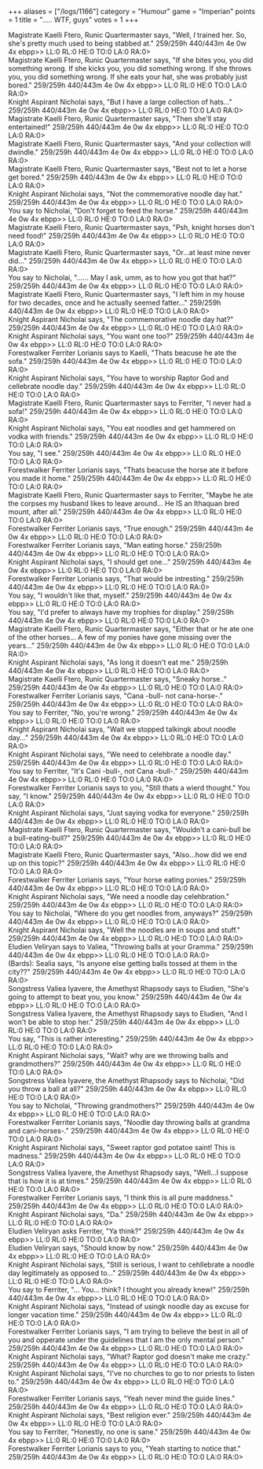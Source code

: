 +++
aliases = ["/logs/1166"]
category = "Humour"
game = "Imperian"
points = 1
title = "..... WTF, guys"
votes = 1
+++

Magistrate Kaelli Ftero, Runic Quartermaster says, "Well, _I_ trained her. So, 
she's pretty much used to being stabbed at."
259/259h 440/443m 4e 0w 4x ebpp>> LL:0 RL:0 HE:0 TO:0 LA:0 RA:0>  
Magistrate Kaelli Ftero, Runic Quartermaster says, "If she bites you, you did 
something wrong. If she kicks you, you did something wrong. If she throws you, 
you did something wrong. If she eats your hat, she was probably just bored."
259/259h 440/443m 4e 0w 4x ebpp>> LL:0 RL:0 HE:0 TO:0 LA:0 RA:0>  
Knight Aspirant Nicholai says, "But I have a large collection of hats..."
259/259h 440/443m 4e 0w 4x ebpp>> LL:0 RL:0 HE:0 TO:0 LA:0 RA:0>  
Magistrate Kaelli Ftero, Runic Quartermaster says, "Then she'll stay 
entertained!"
259/259h 440/443m 4e 0w 4x ebpp>> LL:0 RL:0 HE:0 TO:0 LA:0 RA:0>  
Magistrate Kaelli Ftero, Runic Quartermaster says, "And your collection will 
dwindle."
259/259h 440/443m 4e 0w 4x ebpp>> LL:0 RL:0 HE:0 TO:0 LA:0 RA:0>  
Magistrate Kaelli Ftero, Runic Quartermaster says, "Best not to let a horse get
bored."
259/259h 440/443m 4e 0w 4x ebpp>> LL:0 RL:0 HE:0 TO:0 LA:0 RA:0>  
Knight Aspirant Nicholai says, "Not the commemorative noodle day hat."
259/259h 440/443m 4e 0w 4x ebpp>> LL:0 RL:0 HE:0 TO:0 LA:0 RA:0>  
You say to Nicholai, "Don't forget to feed the horse."
259/259h 440/443m 4e 0w 4x ebpp>> LL:0 RL:0 HE:0 TO:0 LA:0 RA:0>  
Magistrate Kaelli Ftero, Runic Quartermaster says, "Psh, knight horses don't 
need food!"
259/259h 440/443m 4e 0w 4x ebpp>> LL:0 RL:0 HE:0 TO:0 LA:0 RA:0>  
Magistrate Kaelli Ftero, Runic Quartermaster says, "Or...at least mine never 
did..."
259/259h 440/443m 4e 0w 4x ebpp>> LL:0 RL:0 HE:0 TO:0 LA:0 RA:0>  
You say to Nicholai, "...... May I ask, umm, as to how you got that hat?"
259/259h 440/443m 4e 0w 4x ebpp>> LL:0 RL:0 HE:0 TO:0 LA:0 RA:0>  
Magistrate Kaelli Ftero, Runic Quartermaster says, "I left him in my house for 
two decades, once and he actually seemed fatter..."
259/259h 440/443m 4e 0w 4x ebpp>> LL:0 RL:0 HE:0 TO:0 LA:0 RA:0>  
Knight Aspirant Nicholai says, "The commemorative noodle day hat?"
259/259h 440/443m 4e 0w 4x ebpp>> LL:0 RL:0 HE:0 TO:0 LA:0 RA:0>  
Knight Aspirant Nicholai says, "You want one too?"
259/259h 440/443m 4e 0w 4x ebpp>> LL:0 RL:0 HE:0 TO:0 LA:0 RA:0>  
Forestwalker Ferriter Lorianis says to Kaelli, "Thats beacuse he ate the sofa."
259/259h 440/443m 4e 0w 4x ebpp>> LL:0 RL:0 HE:0 TO:0 LA:0 RA:0>  
Knight Aspirant Nicholai says, "You have to worship Raptor God and cellebrate 
noodle day."
259/259h 440/443m 4e 0w 4x ebpp>> LL:0 RL:0 HE:0 TO:0 LA:0 RA:0>  
Magistrate Kaelli Ftero, Runic Quartermaster says to Ferriter, "I never had a 
sofa!"
259/259h 440/443m 4e 0w 4x ebpp>> LL:0 RL:0 HE:0 TO:0 LA:0 RA:0>  
Knight Aspirant Nicholai says, "You eat noodles and get hammered on vodka with 
friends."
259/259h 440/443m 4e 0w 4x ebpp>> LL:0 RL:0 HE:0 TO:0 LA:0 RA:0>  
You say, "I see."
259/259h 440/443m 4e 0w 4x ebpp>> LL:0 RL:0 HE:0 TO:0 LA:0 RA:0>  
Forestwalker Ferriter Lorianis says, "Thats beacuse the horse ate it before you
made it home."
259/259h 440/443m 4e 0w 4x ebpp>> LL:0 RL:0 HE:0 TO:0 LA:0 RA:0>  
Magistrate Kaelli Ftero, Runic Quartermaster says to Ferriter, "Maybe he ate 
the corpses my husband likes to leave around... He IS an Ithaquan bred mount, 
after all."
259/259h 440/443m 4e 0w 4x ebpp>> LL:0 RL:0 HE:0 TO:0 LA:0 RA:0>  
Forestwalker Ferriter Lorianis says, "True enough."
259/259h 440/443m 4e 0w 4x ebpp>> LL:0 RL:0 HE:0 TO:0 LA:0 RA:0>  
Forestwalker Ferriter Lorianis says, "Man eating horse."
259/259h 440/443m 4e 0w 4x ebpp>> LL:0 RL:0 HE:0 TO:0 LA:0 RA:0>  
Knight Aspirant Nicholai says, "I should get one..."
259/259h 440/443m 4e 0w 4x ebpp>> LL:0 RL:0 HE:0 TO:0 LA:0 RA:0>  
Forestwalker Ferriter Lorianis says, "That would be intresting."
259/259h 440/443m 4e 0w 4x ebpp>> LL:0 RL:0 HE:0 TO:0 LA:0 RA:0>  
You say, "I wouldn't like that, myself."
259/259h 440/443m 4e 0w 4x ebpp>> LL:0 RL:0 HE:0 TO:0 LA:0 RA:0>  
You say, "I'd prefer to always have my trophies for display."
259/259h 440/443m 4e 0w 4x ebpp>> LL:0 RL:0 HE:0 TO:0 LA:0 RA:0>  
Magistrate Kaelli Ftero, Runic Quartermaster says, "Either that or he ate one 
of the other horses... A few of my ponies have gone missing over the years..."
259/259h 440/443m 4e 0w 4x ebpp>> LL:0 RL:0 HE:0 TO:0 LA:0 RA:0>  
Knight Aspirant Nicholai says, "As long it doesn't eat me."
259/259h 440/443m 4e 0w 4x ebpp>> LL:0 RL:0 HE:0 TO:0 LA:0 RA:0>  
Magistrate Kaelli Ftero, Runic Quartermaster says, "Sneaky horse.."
259/259h 440/443m 4e 0w 4x ebpp>> LL:0 RL:0 HE:0 TO:0 LA:0 RA:0>  
Forestwalker Ferriter Lorianis says, "Cana -bull- not cana-horse-."
259/259h 440/443m 4e 0w 4x ebpp>> LL:0 RL:0 HE:0 TO:0 LA:0 RA:0>  
You say to Ferriter, "No, you're wrong."
259/259h 440/443m 4e 0w 4x ebpp>> LL:0 RL:0 HE:0 TO:0 LA:0 RA:0>  
Knight Aspirant Nicholai says, "Wait we stopped talkingk about noodle day..."
259/259h 440/443m 4e 0w 4x ebpp>> LL:0 RL:0 HE:0 TO:0 LA:0 RA:0>  
Knight Aspirant Nicholai says, "We need to celehbrate a noodle day."
259/259h 440/443m 4e 0w 4x ebpp>> LL:0 RL:0 HE:0 TO:0 LA:0 RA:0>  
You say to Ferriter, "It's Cani -bull-, not Cana -bull-."
259/259h 440/443m 4e 0w 4x ebpp>> LL:0 RL:0 HE:0 TO:0 LA:0 RA:0>  
Forestwalker Ferriter Lorianis says to you, "Still thats a wierd thought."
You say, "I know."
259/259h 440/443m 4e 0w 4x ebpp>> LL:0 RL:0 HE:0 TO:0 LA:0 RA:0>  
Knight Aspirant Nicholai says, "Just saying vodka for everyone."
259/259h 440/443m 4e 0w 4x ebpp>> LL:0 RL:0 HE:0 TO:0 LA:0 RA:0>  
Magistrate Kaelli Ftero, Runic Quartermaster says, "Wouldn't a cani-bull be a 
bull-eating-bull?"
259/259h 440/443m 4e 0w 4x ebpp>> LL:0 RL:0 HE:0 TO:0 LA:0 RA:0>  
Magistrate Kaelli Ftero, Runic Quartermaster says, "Also...how did we end up on
this topic?"
259/259h 440/443m 4e 0w 4x ebpp>> LL:0 RL:0 HE:0 TO:0 LA:0 RA:0>  
Forestwalker Ferriter Lorianis says, "Your horse eating ponies."
259/259h 440/443m 4e 0w 4x ebpp>> LL:0 RL:0 HE:0 TO:0 LA:0 RA:0>  
Knight Aspirant Nicholai says, "We need a noodle day celehbration."
259/259h 440/443m 4e 0w 4x ebpp>> LL:0 RL:0 HE:0 TO:0 LA:0 RA:0>  
You say to Nicholai, "Where do you get noodles from, anyways?"
259/259h 440/443m 4e 0w 4x ebpp>> LL:0 RL:0 HE:0 TO:0 LA:0 RA:0>  
Knight Aspirant Nicholai says, "Well the noodles are in soups and stuff."
259/259h 440/443m 4e 0w 4x ebpp>> LL:0 RL:0 HE:0 TO:0 LA:0 RA:0>  
Eludien Veliryan says to Valiea, "Throwing balls at your Gramma."
259/259h 440/443m 4e 0w 4x ebpp>> LL:0 RL:0 HE:0 TO:0 LA:0 RA:0>  
(Bards): Sealia says, "Is anyone else getting balls tossed at them in the 
city??"
259/259h 440/443m 4e 0w 4x ebpp>> LL:0 RL:0 HE:0 TO:0 LA:0 RA:0>  
Songstress Valiea Iyavere, the Amethyst Rhapsody says to Eludien, "She's going 
to attempt to beat you, you know."
259/259h 440/443m 4e 0w 4x ebpp>> LL:0 RL:0 HE:0 TO:0 LA:0 RA:0>  
Songstress Valiea Iyavere, the Amethyst Rhapsody says to Eludien, "And I won't 
be able to stop her."
259/259h 440/443m 4e 0w 4x ebpp>> LL:0 RL:0 HE:0 TO:0 LA:0 RA:0>  
You say, "This is rather interesting."
259/259h 440/443m 4e 0w 4x ebpp>> LL:0 RL:0 HE:0 TO:0 LA:0 RA:0>  
Knight Aspirant Nicholai says, "Wait? why are we throwing balls and 
grandmothers?"
259/259h 440/443m 4e 0w 4x ebpp>> LL:0 RL:0 HE:0 TO:0 LA:0 RA:0>  
Songstress Valiea Iyavere, the Amethyst Rhapsody says to Nicholai, "Did you 
throw a ball at all?"
259/259h 440/443m 4e 0w 4x ebpp>> LL:0 RL:0 HE:0 TO:0 LA:0 RA:0>  
You say to Nicholai, "Throwing grandmothers?"
259/259h 440/443m 4e 0w 4x ebpp>> LL:0 RL:0 HE:0 TO:0 LA:0 RA:0>  
Forestwalker Ferriter Lorianis says, "Noodle day throwing balls at grandma and 
cani-horses-."
259/259h 440/443m 4e 0w 4x ebpp>> LL:0 RL:0 HE:0 TO:0 LA:0 RA:0>  
Knight Aspirant Nicholai says, "Sweet raptor god potatoe saint! This is 
madness."
259/259h 440/443m 4e 0w 4x ebpp>> LL:0 RL:0 HE:0 TO:0 LA:0 RA:0>  
Songstress Valiea Iyavere, the Amethyst Rhapsody says, "Well...I suppose that 
is how it is at times."
259/259h 440/443m 4e 0w 4x ebpp>> LL:0 RL:0 HE:0 TO:0 LA:0 RA:0>  
Forestwalker Ferriter Lorianis says, "I think this is all pure maddness."
259/259h 440/443m 4e 0w 4x ebpp>> LL:0 RL:0 HE:0 TO:0 LA:0 RA:0>  
Knight Aspirant Nicholai says, "Da."
259/259h 440/443m 4e 0w 4x ebpp>> LL:0 RL:0 HE:0 TO:0 LA:0 RA:0>  
Eludien Veliryan asks Ferriter, "Ya think?"
259/259h 440/443m 4e 0w 4x ebpp>> LL:0 RL:0 HE:0 TO:0 LA:0 RA:0>  
Eludien Veliryan says, "Should know by now."
259/259h 440/443m 4e 0w 4x ebpp>> LL:0 RL:0 HE:0 TO:0 LA:0 RA:0>  
Knight Aspirant Nicholai says, "Still is serious, I want to cehllebrate a 
noodle day legitimately as opposed to..."
259/259h 440/443m 4e 0w 4x ebpp>> LL:0 RL:0 HE:0 TO:0 LA:0 RA:0>  
You say to Ferriter, "... You... think? I thought you already knew!"
259/259h 440/443m 4e 0w 4x ebpp>> LL:0 RL:0 HE:0 TO:0 LA:0 RA:0>  
Knight Aspirant Nicholai says, "Instead of usingk noodle day as excuse for 
longer vacation time."
259/259h 440/443m 4e 0w 4x ebpp>> LL:0 RL:0 HE:0 TO:0 LA:0 RA:0>  
Forestwalker Ferriter Lorianis says, "I am trying to believe the best in all of
you and opperate under the guidelines that I am the only mental person."
259/259h 440/443m 4e 0w 4x ebpp>> LL:0 RL:0 HE:0 TO:0 LA:0 RA:0>  
Knight Aspirant Nicholai says, "What? Raptor god doesn't make me crazy."
259/259h 440/443m 4e 0w 4x ebpp>> LL:0 RL:0 HE:0 TO:0 LA:0 RA:0>  
Knight Aspirant Nicholai says, "I've no churches to go to nor priests to listen
to."
259/259h 440/443m 4e 0w 4x ebpp>> LL:0 RL:0 HE:0 TO:0 LA:0 RA:0>  
Forestwalker Ferriter Lorianis says, "Yeah never mind the guide lines."
259/259h 440/443m 4e 0w 4x ebpp>> LL:0 RL:0 HE:0 TO:0 LA:0 RA:0>  
Knight Aspirant Nicholai says, "Best religion ever."
259/259h 440/443m 4e 0w 4x ebpp>> LL:0 RL:0 HE:0 TO:0 LA:0 RA:0>  
You say to Ferriter, "Honestly, no one is sane."
259/259h 440/443m 4e 0w 4x ebpp>> LL:0 RL:0 HE:0 TO:0 LA:0 RA:0>  
Forestwalker Ferriter Lorianis says to you, "Yeah starting to notice that."
259/259h 440/443m 4e 0w 4x ebpp>> LL:0 RL:0 HE:0 TO:0 LA:0 RA:0>  